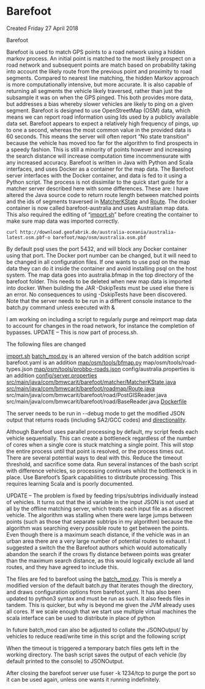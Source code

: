# Barefoot
Created Friday 27 April 2018

Barefoot

Barefoot is used to match GPS points to a road network using a hidden markov process. An initial point is matched to the most likely prospect on a road network and subsequent points are match based on probability taking into account the likely route from the previous point and proximity to road segments. Compared to nearest line matching, the hidden Markov approach is more computationally intensive, but more accurate. It is also capable of returning all segments the vehicle likely traversed, rather than just the subsample it was on when the GPS pinged. This both provides more data, but addresses a bias whereby slower vehicles are likely to ping on a given segment.
Barefoot is designed to use OpenStreetMap (OSM) data, which means we can report road information using Ids used by a publicly available data set.
Barefoot appears to expect a relatively high frequency of pings, up to one a second, whereas the most common value in the provided data is 60 seconds. This means the server will often report “No state transition” because the vehicle has moved too far for the algorithm to find prospects in a speedy fashion. This is still a minority of points however and increasing the search distance will increase computation time incommensurate with any increased accuracy.
Barefoot is written in Java with Python and Scala interfaces, and uses Docker as a container for the map data. The Barefoot server interfaces with the Docker container, and data is fed to it using a Python script. The process is not dissimilar to the quick start guide for a matcher server described here with some differences. These are:
I have altered the Java source code to return route length between matched points and the ids of segments traversed in [MatcherKState](./Barefoot/MatcherKState.java.md) and [Route](./Barefoot/Route.java.md).
The docker container is now called barefoot-australia and uses Australian map data. This also required the editing of “[import.sh](./Barefoot/import.sh.md)” before creating the container to make sure map data was imported correctly.

	curl http://download.geofabrik.de/australia-oceania/australia-latest.osm.pbf-o barefoot/map/osm/australia.osm.pbf


By default psql uses the port 5432, and will block any Docker container using that port. The Docker port number can be changed, but it will need to be changed in all configuration files. If one wants to use psql on the map data they can do it inside the container and avoid installing psql on the host system.
The map data goes into australia.bfmap in the top directory of the barefoot folder. This needs to be deleted when new map data is imported into docker.
When building the JAR -DskipTests must be used else there is an error. No consequences to using -DskipTests have been discovered.
Note that the server needs to be run in a different console instance to the batch.py command unless executed with &



I am working on including a script to regularly purge and reimport map data to account for changes in the road network, for instance the completion of bypasses. UPDATE – This is now part of process.sh.

The following files are changed

[import.sh](./Barefoot/import.sh.md)
[batch_mod.py](./Barefoot/batch_mod.py.md) is an altered version of the batch addition script
barefoot.yaml is an addition
[map/osm/tools/bfmap.py](./Barefoot/bfmap.py.md)
map/osm/tools/road-types.json
[map/osm/tools/probbo-roads.json](./Barefoot/probbo-roads.json.md)
config/australia.properties is an addition
[config/server.properties](./Barefoot/server.properties.md)
[src/main/java/com/bmwcarit/barefoot/matcher/MatcherKState.java](./Barefoot/MatcherKState.java.md)
[src/main/java/com/bmwcarit/barefoot/roadmap/Route.java](./Barefoot/Route.java.md)
src/main/java/com/bmwcarit/barefoot/road/PostGISReader.java
src/main/java/com/bmwcarit/barefoot/road/BaseReader.java
[Dockerfile](./Barefoot/Dockerfile.md)

The server needs to be run in --debug mode to get the modified JSON output that returns roads (including SA2/GCC codes) and [directionality](./Barefoot/directionality.md).

Although Barefoot uses parallel processing by default, my  script feeds each vehicle sequentially. This can create a bottleneck regardless of the number of cores when a single core is stuck matching a single point. This will stop the entire process until that point is resolved, or the process times out. There are several potential ways to deal with this.
Reduce the timeout threshold, and sacrifice some data.
Run several instances of the bash script with difference vehicles, so processing continues 	whilst the bottleneck is in place.
Use Barefoot’s Spark capabilities to distribute processing. This requires learning Scala and is poorly documented.

UPDATE – The problem is fixed by feeding trips/subtrips individually instead of vehicles. It turns out that the id variable in the input JSON is not used at all by the offline matching server, which treats each input file as a discreet vehicle. The algorithm was stalling when there were large jumps between points (such as those that separate subtrips in my algorithm) because the algorithm was searching every possible route to get between the points. Even though there is a maximum seach distance, if the vehicle was in an urban area there are a very large number of potential routes to exhaust. I suggested a switch the the Barefoot authors which would automatically abandon the search if the crows fly distance between points was greater than the maximum search distance, as this would logically exclude all land routes, and they have agreed to include this.

The files are fed to barefoot using the [batch_mod.py](./Barefoot/batch_mod.py.md). This is merely a modified version of the default batch.py that iterates though the directory, and draws configuration options from barefoot.yaml. It has also been updated to python3 syntax and must be run as such. It also feeds files in tandem. This is quicker, but why is beyond me given the JVM already uses all cores.
If we scale enough that we start use multiple virtual machines the scala interface can be used to distribute in place of python

In future batch_mod can also be adjusted to collate the JSONOutput/ by vehicles to reduce read/write time in this script and the following script

When the timeout is triggered a temporary batch files gets left in the working directory.
The bash script saves the output of each vehicle (by default printed to the console) to JSONOutput.


After closing the barefoot server use fuser -k 1234/tcp to purge the port so it can be used again, unless one wants it running indefinitely.

